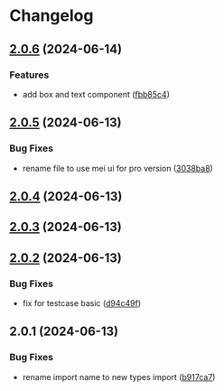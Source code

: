# Changelog

## [2.0.6](https://github.com/toantranmei/ui/compare/v2.0.5...v2.0.6) (2024-06-14)


### Features

* add box and text component ([fbb85c4](https://github.com/toantranmei/ui/commit/fbb85c4f5f605bb068a1923460df632d1b381b5a))

## [2.0.5](https://github.com/toantranmei/ui/compare/v2.0.4...v2.0.5) (2024-06-13)


### Bug Fixes

* rename file to use mei ui for pro version ([3038ba8](https://github.com/toantranmei/ui/commit/3038ba8bacd7d76b6fbd2c9df53c32eabc4f936d))

## [2.0.4](https://github.com/toantranmei/ui/compare/v2.0.3...v2.0.4) (2024-06-13)

## [2.0.3](https://github.com/toantranmei/ui/compare/v2.0.2...v2.0.3) (2024-06-13)

## [2.0.2](https://github.com/toantranmei/ui/compare/v2.0.1...v2.0.2) (2024-06-13)


### Bug Fixes

* fix for testcase basic ([d94c49f](https://github.com/toantranmei/ui/commit/d94c49fec7c1346c0ab1362c259348b8673ebd74))

## 2.0.1 (2024-06-13)


### Bug Fixes

* rename import name to new types import ([b917ca7](https://github.com/toantranmei/ui/commit/b917ca761aebe821c80a90a557691b6bad3e5e03))
